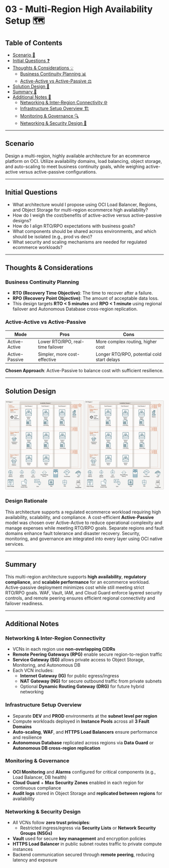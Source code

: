 # 03 - Multi-Region High Availability Setup 🗺️

## Table of Contents
- [Scenario 🚀](#scenario)
- [Initial Questions ❓](#initial-questions)
- [Thoughts & Considerations 💡](#thoughts--considerations)
  - [Business Continuity Planning 📊](#business-continuity-planning)
  - [Active-Active vs Active-Passive ⚖️](#active-active-vs-active-passive)
- [Solution Design 📐](#solution-design)
- [Summary 🧾](#summary)
- [Additional Notes 📝](#additional-notes)
  - [Networking & Inter-Region Connectivity 🌐](#networking--inter-region-connectivity)
  - [Infrastructure Setup Overview 🏗️](#infrastructure-setup-overview)
  - [Monitoring & Governance 🔍](#monitoring--governance)
  - [Networking & Security Design 🔐](#networking--security-design)

---

## Scenario

Design a multi-region, highly available architecture for an ecommerce platform on OCI. Utilize availability domains, load balancing, object storage, and auto-scaling to meet business continuity goals, while weighing active-active versus active-passive configurations.

---

## Initial Questions

- What architecture would I propose using OCI Load Balancer, Regions, and Object Storage for multi-region ecommerce high availability?  
- How do I weigh the cost/benefits of active-active versus active-passive designs?  
- How do I align RTO/RPO expectations with business goals?  
- What components should be shared across environments, and which should be isolated (e.g., prod vs dev)?  
- What security and scaling mechanisms are needed for regulated ecommerce workloads?

---

## Thoughts & Considerations

### Business Continuity Planning

- **RTO (Recovery Time Objective)**: The time to recover after a failure.
- **RPO (Recovery Point Objective)**: The amount of acceptable data loss.
- This design targets **RTO < 5 minutes** and **RPO < 1 minute** using regional failover and Autonomous Database cross-region replication.

### Active-Active vs Active-Passive

| Mode             | Pros                                           | Cons                                        |
|------------------|------------------------------------------------|---------------------------------------------|
| Active-Active     | Lower RTO/RPO, real-time failover              | More complex routing, higher cost           |
| Active-Passive    | Simpler, more cost-effective                   | Longer RTO/RPO, potential cold start delays |

**Chosen Approach**: Active-Passive to balance cost with sufficient resilience.

---

## Solution Design

![Architecture Diagram](./images/architecture-diagram.png)

### Design Rationale
This architecture supports a regulated ecommerce workload requiring high availability, scalability, and compliance. A cost-efficient **Active-Passive** model was chosen over Active-Active to reduce operational complexity and manage expenses while meeting RTO/RPO goals. Separate regions and fault domains enhance fault tolerance and disaster recovery. Security, monitoring, and governance are integrated into every layer using OCI native services.

---

## Summary

This multi-region architecture supports **high availability**, **regulatory compliance**, and **scalable performance** for an ecommerce workload. Active-passive deployment minimizes cost while still meeting strict RTO/RPO goals. WAF, Vault, IAM, and Cloud Guard enforce layered security controls, and remote peering ensures efficient regional connectivity and failover readiness.

---
## Additional Notes

### Networking & Inter-Region Connectivity

- VCNs in each region use **non-overlapping CIDRs**
- **Remote Peering Gateways (RPG)** enable secure region-to-region traffic
- **Service Gateway (SG)** allows private access to Object Storage, Monitoring, and Autonomous DB
- Each VCN includes:
  - **Internet Gateway (IG)** for public egress/ingress
  - **NAT Gateway (NG)** for secure outbound traffic from private subnets
  - Optional **Dynamic Routing Gateway (DRG)** for future hybrid networking



### Infrastructure Setup Overview

- Separate **DEV** and **PROD** environments at the **subnet level per region**
- Compute workloads deployed in **Instance Pools** across all **3 Fault Domains**
- **Auto-scaling**, **WAF**, and **HTTPS Load Balancers** ensure performance and resilience
- **Autonomous Database** replicated across regions via **Data Guard** or **Autonomous DB cross-region replication**


### Monitoring & Governance

- **OCI Monitoring** and **Alarms** configured for critical components (e.g., Load Balancer, DB health)
- **Cloud Guard** + **Max Security Zones** enabled in each region for continuous compliance
- **Audit logs** stored in Object Storage and **replicated between regions** for availability



### Networking & Security Design

- All VCNs follow **zero trust principles**:
  - Restricted ingress/egress via **Security Lists** or **Network Security Groups (NSGs)**
- **Vault** used for secure **key management** and encryption policies
- **HTTPS Load Balancer** in public subnet routes traffic to private compute instances
- Backend communication secured through **remote peering**, reducing latency and exposure


